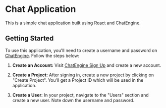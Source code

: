 # Chat Application

This is a simple chat application built using React and ChatEngine.

## Getting Started

To use this application, you'll need to create a username and password on [ChatEngine](https://chatengine.io). Follow the steps below:

1. **Create an Account:**
   Visit [ChatEngine Sign Up](https://chatengine.io/signup) and create a new account.

2. **Create a Project:**
   After signing in, create a new project by clicking on "Create Project". You'll get a Project ID which will be used in the application.

3. **Create a User:**
   In your project, navigate to the "Users" section and create a new user. Note down the username and password.

